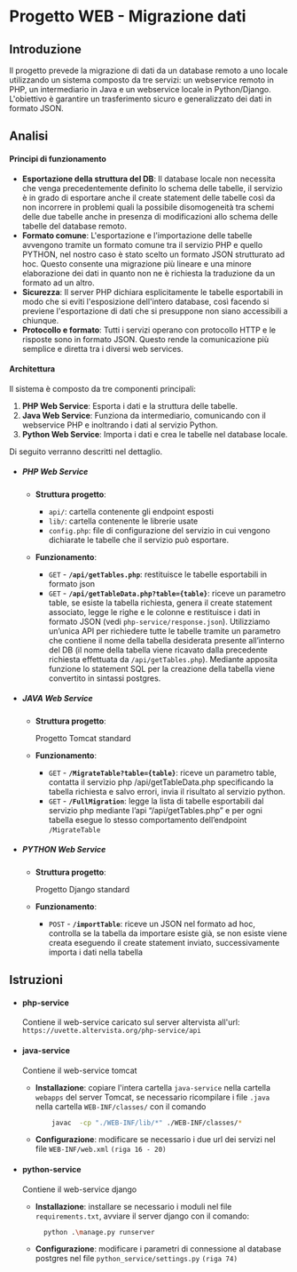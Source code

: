 # Progetto WEB - Migrazione dati

## Introduzione

Il progetto prevede la migrazione di dati da un database remoto a uno locale utilizzando un sistema composto da tre servizi: un webservice remoto in PHP, un intermediario in Java e un webservice locale in Python/Django. L'obiettivo è garantire un trasferimento sicuro e generalizzato dei dati in formato JSON.

## Analisi

#### Principi di funzionamento

- **Esportazione della struttura del DB**: Il database locale non necessita che venga precedentemente definito lo schema delle tabelle, il servizio è in grado di esportare anche il create statement delle tabelle così da non incorrere in problemi quali la possibile disomogeneità tra schemi delle due tabelle anche in presenza di modificazioni allo schema delle tabelle del database remoto.
- **Formato comune**: L'esportazione e l'importazione delle tabelle avvengono tramite un formato comune tra il servizio PHP e quello PYTHON, nel nostro caso è stato scelto un formato JSON strutturato ad hoc. Questo consente una migrazione più lineare e una minore elaborazione dei dati in quanto non ne è richiesta la traduzione da un formato ad un altro.
- **Sicurezza**: Il server PHP dichiara esplicitamente le tabelle esportabili in modo che si eviti l'esposizione dell'intero database, così facendo si previene l'esportazione di dati che si presuppone non siano accessibili a chiunque.
- **Protocollo e formato**: Tutti i servizi operano con protocollo HTTP e le risposte sono in formato JSON. Questo rende la comunicazione più semplice e diretta tra i diversi web services.

#### Architettura

Il sistema è composto da tre componenti principali:

1. **PHP Web Service**: Esporta i dati e la struttura delle tabelle.
2. **Java Web Service**: Funziona da intermediario, comunicando con il webservice PHP e inoltrando i dati al servizio Python.
3. **Python Web Service**: Importa i dati e crea le tabelle nel database locale.

Di seguito verranno descritti nel dettaglio.

- ##### PHP Web Service
  
  - **Struttura progetto**:
    
    - ``api/``: cartella contenente gli endpoint esposti
    - ``lib/``: cartella contenente le librerie usate
    - ``config.php``: file di configurazione del servizio in cui vengono dichiarate le tabelle che il servizio può esportare.
  
  - **Funzionamento**:
    
    - ``GET`` - **``/api/getTables.php``**: restituisce le tabelle esportabili in formato json 
    - ``GET`` - **``/api/getTableData.php?table={table}``**: riceve un parametro table, se esiste la tabella richiesta, genera il create statement associato, legge le righe e le colonne e restituisce i dati in formato JSON (vedi ``php-service/response.json``). Utilizziamo un’unica API per richiedere tutte le tabelle tramite un parametro che contiene il nome della tabella desiderata presente all’interno del DB (il nome della tabella viene ricavato dalla precedente richiesta effettuata da ``/api/getTables.php``). Mediante apposita funzione lo statement SQL per la creazione della tabella viene convertito in sintassi postgres.

- ##### JAVA Web Service
  
  - **Struttura progetto**:
    
      Progetto Tomcat standard
  
  - **Funzionamento**:
    
    - ``GET`` - **``/MigrateTable?table={table}``**: riceve un parametro table, contatta il servizio php /api/getTableData.php specificando la tabella richiesta e salvo errori, invia il risultato al servizio python.
    - ``GET`` - **``/FullMigration``**: legge la lista di tabelle esportabili dal servizio php mediante l’api “/api/getTables.php” e per ogni tabella esegue lo stesso comportamento dell’endpoint ``/MigrateTable``

- ##### PYTHON Web Service
  
  - **Struttura progetto**:
    
      Progetto Django standard
  
  - **Funzionamento**:
    
    - ``POST`` - **``/importTable``**: riceve un JSON nel formato ad hoc, controlla se la tabella da importare esiste già, se non esiste viene creata eseguendo il create statement inviato, successivamente importa i dati nella tabella

## Istruzioni

- #### php-service
  
    Contiene il web-service caricato sul server altervista all'url: ``https://uvette.altervista.org/php-service/api``

- #### java-service
  
    Contiene il web-service tomcat
  
  - **Installazione**: copiare l'intera cartella ``java-service`` nella cartella ``webapps`` del server Tomcat, se necessario ricompilare i file ``.java`` nella cartella ``WEB-INF/classes/`` con il comando
    
    ```bash
        javac  -cp "./WEB-INF/lib/*" ./WEB-INF/classes/*    
    ```
  
  - **Configurazione**: modificare se necessario i due url dei servizi nel file ``WEB-INF/web.xml`` ``(riga 16 - 20)``

- #### python-service
  
    Contiene il web-service django
  
  - **Installazione**: installare se necessario i moduli nel file ``requirements.txt``, avviare il server django con il comando: 
    
    ```bash
      python .\manage.py runserver
    ```
  
  - **Configurazione**: modificare i parametri di connessione al database postgres nel file ``python_service/settings.py`` ``(riga 74)``
